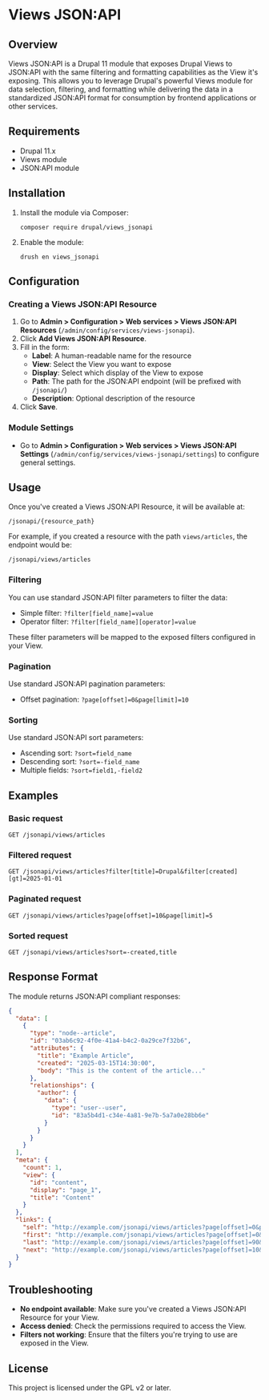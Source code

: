 # Views JSON:API

## Overview

Views JSON:API is a Drupal 11 module that exposes Drupal Views to JSON:API with the same filtering and formatting capabilities as the View it's exposing. This allows you to leverage Drupal's powerful Views module for data selection, filtering, and formatting while delivering the data in a standardized JSON:API format for consumption by frontend applications or other services.

## Requirements

- Drupal 11.x
- Views module
- JSON:API module

## Installation

1. Install the module via Composer:
   ```
   composer require drupal/views_jsonapi
   ```

2. Enable the module:
   ```
   drush en views_jsonapi
   ```

## Configuration

### Creating a Views JSON:API Resource

1. Go to **Admin > Configuration > Web services > Views JSON:API Resources** (`/admin/config/services/views-jsonapi`).
2. Click **Add Views JSON:API Resource**.
3. Fill in the form:
   - **Label**: A human-readable name for the resource
   - **View**: Select the View you want to expose
   - **Display**: Select which display of the View to expose
   - **Path**: The path for the JSON:API endpoint (will be prefixed with `/jsonapi/`)
   - **Description**: Optional description of the resource
4. Click **Save**.

### Module Settings

- Go to **Admin > Configuration > Web services > Views JSON:API Settings** (`/admin/config/services/views-jsonapi/settings`) to configure general settings.

## Usage

Once you've created a Views JSON:API Resource, it will be available at:

```
/jsonapi/{resource_path}
```

For example, if you created a resource with the path `views/articles`, the endpoint would be:

```
/jsonapi/views/articles
```

### Filtering

You can use standard JSON:API filter parameters to filter the data:

- Simple filter: `?filter[field_name]=value`
- Operator filter: `?filter[field_name][operator]=value`

These filter parameters will be mapped to the exposed filters configured in your View.

### Pagination

Use standard JSON:API pagination parameters:

- Offset pagination: `?page[offset]=0&page[limit]=10`

### Sorting

Use standard JSON:API sort parameters:

- Ascending sort: `?sort=field_name`
- Descending sort: `?sort=-field_name`
- Multiple fields: `?sort=field1,-field2`

## Examples

### Basic request

```
GET /jsonapi/views/articles
```

### Filtered request

```
GET /jsonapi/views/articles?filter[title]=Drupal&filter[created][gt]=2025-01-01
```

### Paginated request

```
GET /jsonapi/views/articles?page[offset]=10&page[limit]=5
```

### Sorted request

```
GET /jsonapi/views/articles?sort=-created,title
```

## Response Format

The module returns JSON:API compliant responses:

```json
{
  "data": [
    {
      "type": "node--article",
      "id": "03ab6c92-4f0e-41a4-b4c2-0a29ce7f32b6",
      "attributes": {
        "title": "Example Article",
        "created": "2025-03-15T14:30:00",
        "body": "This is the content of the article..."
      },
      "relationships": {
        "author": {
          "data": {
            "type": "user--user",
            "id": "83a5b4d1-c34e-4a81-9e7b-5a7a0e28bb6e"
          }
        }
      }
    }
  ],
  "meta": {
    "count": 1,
    "view": {
      "id": "content",
      "display": "page_1",
      "title": "Content"
    }
  },
  "links": {
    "self": "http://example.com/jsonapi/views/articles?page[offset]=0&page[limit]=10",
    "first": "http://example.com/jsonapi/views/articles?page[offset]=0&page[limit]=10",
    "last": "http://example.com/jsonapi/views/articles?page[offset]=90&page[limit]=10",
    "next": "http://example.com/jsonapi/views/articles?page[offset]=10&page[limit]=10"
  }
}
```

## Troubleshooting

- **No endpoint available**: Make sure you've created a Views JSON:API Resource for your View.
- **Access denied**: Check the permissions required to access the View.
- **Filters not working**: Ensure that the filters you're trying to use are exposed in the View.

## License

This project is licensed under the GPL v2 or later.